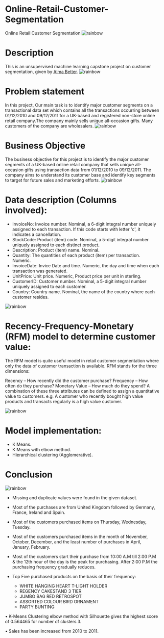 # Online-Retail-Customer-Segmentation
Online Retail Customer Segmentation
![rainbow](https://user-images.githubusercontent.com/85065799/204543278-26c507b6-400a-42e0-852f-2e09362f6e12.png)
# <b>Description</b>
This is an unsupervised machine learning capstone project on customer segmentation, given by [Alma Better](https://www.almabetter.com/).
![rainbow](https://user-images.githubusercontent.com/85065799/204543278-26c507b6-400a-42e0-852f-2e09362f6e12.png)
# <b>Problem statement</b>
In this project, Our main task is to identify major customer segments on a transactional data set which contains all the transactions occurring between 01/12/2010 and 09/12/2011 for a UK-based and registered non-store online retail company.The company mainly sells unique all-occasion gifts. Many customers of the company are wholesalers. 
![rainbow](https://user-images.githubusercontent.com/85065799/204543278-26c507b6-400a-42e0-852f-2e09362f6e12.png)
# Business Objective
The business objective for this project is to identify the major customer segments of a UK-based online retail company that sells unique all-occasion gifts using transaction data from 01/12/2010 to 09/12/2011. The company aims to understand its customer base and identify key segments to target for future sales and marketing efforts.
![rainbow](https://user-images.githubusercontent.com/85065799/204543278-26c507b6-400a-42e0-852f-2e09362f6e12.png)
# <b>Data description (Columns involved):</b>

* InvoiceNo: Invoice number. Nominal, a 6-digit integral number uniquely assigned to each transaction. If this code starts with letter 'c', it indicates a cancellation.
* StockCode: Product (item) code. Nominal, a 5-digit integral number uniquely assigned to each distinct product.
* Description: Product (item) name. Nominal.
* Quantity: The quantities of each product (item) per transaction. Numeric.
* InvoiceDate: Invice Date and time. Numeric, the day and time when each transaction was generated.
* UnitPrice: Unit price. Numeric, Product price per unit in sterling.
* CustomerID: Customer number. Nominal, a 5-digit integral number uniquely assigned to each customer.
* Country: Country name. Nominal, the name of the country where each customer resides.

![rainbow](https://user-images.githubusercontent.com/85065799/204543278-26c507b6-400a-42e0-852f-2e09362f6e12.png)
# Recency-Frequency-Monetary (RFM) model to determine customer value:
The RFM model is quite useful model in retail customer segmentation where only the data of customer transaction is available. RFM stands for the three dimensions:

Recency – How recently did the customer purchase?
Frequency – How often do they purchase?
Monetary Value – How much do they spend?
A combination of these three attributes can be defined to assign a quantitative value to customers. e.g. A customer who recently bought high value products and transacts regularly is a high value customer.

![rainbow](https://user-images.githubusercontent.com/85065799/204543278-26c507b6-400a-42e0-852f-2e09362f6e12.png)
# Model implementation:
   * K Means.
   * K Means with elbow method.
   * Hierarchical clustering (Agglomerative).
# Conclusion  
![rainbow](https://user-images.githubusercontent.com/85065799/204543278-26c507b6-400a-42e0-852f-2e09362f6e12.png)
* Missing and duplicate values were found in the given dataset.

* Most of the purchases are from United Kingdom followed by Germany, France, Ireland and Spain.

* Most of the customers purchased items on Thursday, Wednesday, Tuesday.

* Most of the customers purchased items in the month of November, October, December, and the least number of purchases in April, January, February.

* Most of the customers start their purchase from 10:00 A.M till 2:00 P.M & the 12th hour of the day is the peak for purchasing. After 2:00 P.M the purchasing frequency gradually reduces.

* Top Five purchased products on the basis of their frequency:

   * WHITE HANGING HEART T-LIGHT HOLDER
   * REGENCY CAKESTAND 3 TIER
   * JUMBO BAG RED RETROSPOT
   * ASSORTED COLOUR BIRD ORNAMENT
   * PARTY BUNTING


• K-Means Clustering elbow method with Silhouette gives the highest score of 0.564465 for number of clusters 3.

• Sales has been increased from 2010 to 2011.

